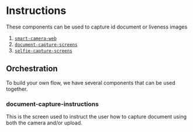 # Instructions

These components can be used to capture id document or liveness images

1. [`smart-camera-web`](./components/smart-camera-web/src/)
2. [`document-capture-screens`](./components/document/src/README.md)
3. [`selfie-capture-screens`](./components/selfie/README.md)

## Orchestration

To build your own flow, we have several components that can be used together.

### document-capture-instructions

This is the screen used to instruct the user how to capture document using both the camera and/or upload.
